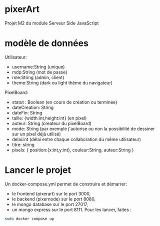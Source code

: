 # pixerArt
Projet M2 du module Serveur Side JavaScript

# modèle de données
Utilisateur: 
- username:String (unique)
- mdp:String (mot de passe)
- role:String (admin, client)
- theme:String (dark ou light thème du navigateur)
	     

PixelBoard: 
- statut : Boolean (en cours de création ou terminée)
- dateCreation: String
- dateFin: String
- taille: {width:int,height:int} (en pixel)
- auteur: String (createur du pixelBoard)
- mode: String (par exemple j'autorise ou non la possibilité de dessiner sur un pixel déjà utilisé)
- delai:int (délai entre chaque collaboration du même utilisateur) 
- titre: string
- pixels: {
		     position:{x:int,y:int},
		     couleur:String,
		     auteur:String
		    }

# Lancer le projet 
Un docker-compose.yml permet de construire et démarrer:
- le frontend (pixerart) sur le port 3000,
- le backend (pixernode) sur le port 8080,
- le mongo database sur le port 27017,
- un mongo express sur le port 8111.
Pour les lancer, faites : 
```bash
sudo docker compose up
```